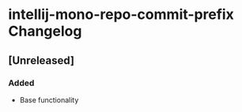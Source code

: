 <!-- Keep a Changelog guide -> https://keepachangelog.com -->

# intellij-mono-repo-commit-prefix Changelog

## [Unreleased]
### Added
- Base functionality

